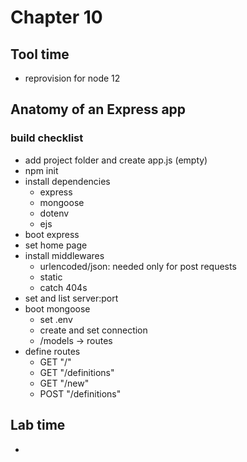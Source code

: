 # Chapter 10
## Tool time
- reprovision for node 12

## Anatomy of an Express app
### build checklist
- add project folder and create app.js (empty)
- npm init
- install dependencies
  - express
  - mongoose
  - dotenv
  - ejs
- boot express
- set home page
- install middlewares
  - urlencoded/json: needed only for post requests
  - static
  - catch 404s
- set and list server:port
- boot mongoose
  - set .env
  - create and set connection
  - /models -> routes
- define routes
  - GET "/"
  - GET "/definitions"
  - GET "/new"
  - POST "/definitions"

## Lab time
- 